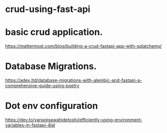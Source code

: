 # crud-using-fast-api

# basic crud application.
https://mattermost.com/blog/building-a-crud-fastapi-app-with-sqlalchemy/

# Database Migrations.
https://adex.ltd/database-migrations-with-alembic-and-fastapi-a-comprehensive-guide-using-poetry

# Dot env configuration
https://dev.to/yanagisawahidetoshi/efficiently-using-environment-variables-in-fastapi-4lal

